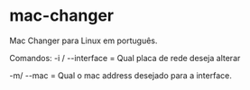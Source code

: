 # mac-changer
Mac Changer para Linux em português.

Comandos:
-i / --interface = Qual placa de rede deseja alterar

-m/ --mac = Qual o mac address desejado para a interface.
